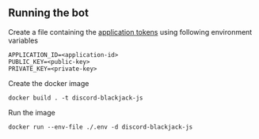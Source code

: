 ## Running the bot

Create a file containing the [application tokens](https://discord.com/developers/applications) using following environment variables

```
APPLICATION_ID=<application-id>
PUBLIC_KEY=<public-key>
PRIVATE_KEY=<private-key>
```

Create the docker image 

`docker build . -t discord-blackjack-js`

Run the image

`docker run --env-file ./.env -d discord-blackjack-js`